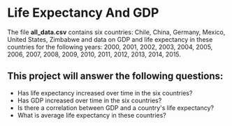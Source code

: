 # **Life Expectancy And GDP**

The file **all_data.csv** contains six countries: Chile, China, Germany, Mexico, United States, Zimbabwe and data on GDP and life expectancy in these countries for the following years: 2000, 2001, 2002, 2003, 2004, 2005, 2006, 2007, 2008, 2009, 2010, 2011, 2012, 2013, 2014, 2015.

## This project will answer the following questions:
- Has life expectancy increased over time in the six countries?
- Has GDP increased over time in the six countries?
- Is there a correlation between GDP and a country's life expectancy?
- What is average life expectancy in these countries?
